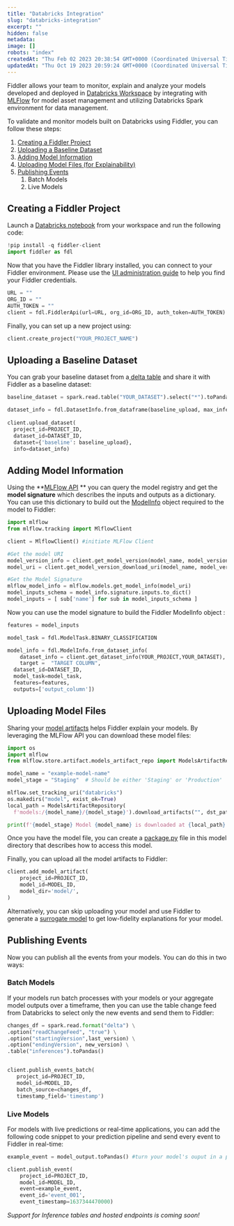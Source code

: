 ```yaml
---
title: "Databricks Integration"
slug: "databricks-integration"
excerpt: ""
hidden: false
metadata: 
image: []
robots: "index"
createdAt: "Thu Feb 02 2023 20:38:54 GMT+0000 (Coordinated Universal Time)"
updatedAt: "Thu Oct 19 2023 20:59:24 GMT+0000 (Coordinated Universal Time)"
---
```

Fiddler allows your team to monitor, explain and analyze your models developed and deployed in [Databricks Workspace](https://docs.databricks.com/introduction/index.html) by integrating with [MLFlow](https://docs.databricks.com/mlflow/index.html) for model asset management and utilizing Databricks Spark environment for data management. 

To validate and monitor models built on Databricks using Fiddler, you can follow these steps:

1. [Creating a Fiddler Project](doc:databricks-integration#creating-a-fiddler-project)
2. [Uploading a Baseline Dataset](doc:databricks-integration#uploading-a-baseline-dataset)
3. [Adding Model Information ](doc:databricks-integration#adding-model-information)
4. [Uploading Model Files (for Explainability)](doc:databricks-integration#uploading-model-files)
5. [Publishing Events](doc:databricks-integration#publishing-events)
   1. Batch Models 
   2. Live Models 

## Creating a Fiddler Project

Launch a [Databricks notebook](https://docs.databricks.com/notebooks/index.html) from your workspace and run the following code:

```python
!pip install -q fiddler-client
import fiddler as fdl
```

Now that you have the Fiddler library installed, you can connect to your Fiddler environment. Please use the [UI administration guide](doc:administration-ui) to help you find your Fiddler credentials.

```python
URL = ""
ORG_ID = ""
AUTH_TOKEN = ""
client = fdl.FiddlerApi(url=URL, org_id=ORG_ID, auth_token=AUTH_TOKEN)
```

Finally, you can set up a new project using:

```python
client.create_project("YOUR_PROJECT_NAME")
```

## Uploading a Baseline Dataset

You can grab your baseline dataset from a[ delta table](https://docs.databricks.com/getting-started/dataframes-python.html) and share it with Fiddler as a baseline dataset:

```python
baseline_dataset = spark.read.table("YOUR_DATASET").select("*").toPandas()

dataset_info = fdl.DatasetInfo.from_dataframe(baseline_upload, max_inferred_cardinality=100)
  
client.upload_dataset(
  project_id=PROJECT_ID,
  dataset_id=DATASET_ID,
  dataset={'baseline': baseline_upload},
  info=dataset_info)
```

## Adding Model Information

Using the **[MLFlow API](https://docs.databricks.com/reference/mlflow-api.html) ** you can query the model registry and get the **model signature** which describes the inputs and outputs as a dictionary. You can use this dictionary to build out the [ModelInfo](ref:fdlmodelinfo) object required to the model to Fiddler:

```python Python
import mlflow 
from mlflow.tracking import MlflowClient

client = MlflowClient() #initiate MLFlow Client 

#Get the model URI
model_version_info = client.get_model_version(model_name, model_version)
model_uri = client.get_model_version_download_uri(model_name, model_version_info) 

#Get the Model Signature
mlflow_model_info = mlflow.models.get_model_info(model_uri)
model_inputs_schema = model_info.signature.inputs.to_dict()
model_inputs = [ sub['name'] for sub in model_inputs_schema ]
```

Now you can use the model signature to build the Fiddler ModelInfo object :

```python
features = model_inputs

model_task = fdl.ModelTask.BINARY_CLASSIFICATION

model_info = fdl.ModelInfo.from_dataset_info(
	dataset_info = client.get_dataset_info(YOUR_PROJECT,YOUR_DATASET),
	target =  "TARGET COLUMN", 
  dataset_id=DATASET_ID,
  model_task=model_task, 
  features=features,
  outputs=['output_column'])
```

## Uploading Model Files

Sharing your [model artifacts](doc:uploading-model-artifacts) helps Fiddler explain your models. By leveraging the MLFlow API you can download these model files:

```python
import os  
import mlflow  
from mlflow.store.artifact.models_artifact_repo import ModelsArtifactRepository

model_name = "example-model-name"  
model_stage = "Staging"  # Should be either 'Staging' or 'Production'

mlflow.set_tracking_uri("databricks")  
os.makedirs("model", exist_ok=True)  
local_path = ModelsArtifactRepository(
  f'models:/{model_name}/{model_stage}').download_artifacts("", dst_path="model")  

print(f'{model_stage} Model {model_name} is downloaded at {local_path}')  
```

Once you have the model file, you can create a [package.py](doc:binary-classification-1) file in this model directory that describes how to access this model.

Finally, you can upload all the model artifacts to Fiddler:

```python
client.add_model_artifact(  
    project_id=PROJECT_ID,
    model_id=MODEL_ID,
    model_dir='model/',
)
```

Alternatively, you can skip uploading your model and use Fiddler to generate a [surrogate model](doc:surrogate-models-client-guide) to get low-fidelity explanations for your model.

## Publishing Events

Now you can publish all the events from your models. You can do this in two ways:

### Batch Models

If your models run batch processes with your models or your aggregate model outputs over a timeframe, then you can use the table change feed from Databricks to select only the new events and send them to Fiddler:

```python Python
changes_df = spark.read.format("delta") \
.option("readChangeFeed", "true") \
.option("startingVersion",last_version) \
.option("endingVersion", new_version) \
.table("inferences").toPandas()


client.publish_events_batch(
   project_id=PROJECT_ID,
   model_id=MODEL_ID,
   batch_source=changes_df,
   timestamp_field='timestamp')

```

### Live Models

For models with live predictions or real-time applications, you can add the following code snippet to your prediction pipeline and send every event to Fiddler in real-time: 

```python Python
example_event = model_output.toPandas() #turn your model's ouput in a pandas datafram 

client.publish_event(
    project_id=PROJECT_ID,
    model_id=MODEL_ID,
    event=example_event,
    event_id='event_001',
    event_timestamp=1637344470000)
```

_Support for Inference tables and hosted endpoints is coming soon!_